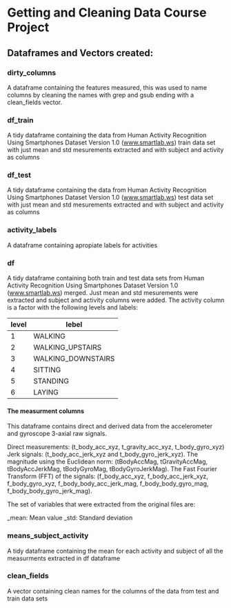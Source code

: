 # Getting and Cleaning Data Course Project 

## Dataframes and Vectors created: 

### dirty_columns
A dataframe containing the features measured, this was used to name columns by cleaning the names with grep and gsub ending with a clean_fields vector.

### df_train 
A tidy dataframe containing the data from Human Activity Recognition Using Smartphones Dataset
Version 1.0 (www.smartlab.ws) train data set with just mean and std mesurements extracted and with subject and activity as columns

### df_test 
A tidy dataframe containing the data from Human Activity Recognition Using Smartphones Dataset
Version 1.0 (www.smartlab.ws) test data set with just mean and std mesurements extracted and with subject and activity as columns

### activity_labels
A dataframe containing apropiate labels for activities

### df
A tidy dataframe containing both train and test data sets from Human Activity Recognition Using Smartphones Dataset
Version 1.0 (www.smartlab.ws) merged. Just mean and std mesurements were extracted and subject and activity columns were added. The activity column is a factor with the following levels and labels:

level | lebel
-- | -- 
1 | WALKING
2 | WALKING_UPSTAIRS
3 | WALKING_DOWNSTAIRS
4 | SITTING
5 | STANDING
6 | LAYING

#### The measurment columns 


This dataframe contains direct and derived data from the accelerometer and gyroscope 3-axial raw signals. 

Direct measurements:
(t_body_acc_xyz, t_gravity_acc_xyz, t_body_gyro_xyz) 
Jerk signals:
(t_body_acc_jerk_xyz and t_body_gyro_jerk_xyz). 
The magnitude using the Euclidean norm:
(tBodyAccMag, tGravityAccMag, tBodyAccJerkMag, tBodyGyroMag, tBodyGyroJerkMag). 
The Fast Fourier Transform (FFT) of the signals: 
(f_body_acc_xyz, f_body_acc_jerk_xyz, f_body_gyro_xyz, f_body_body_acc_jerk_mag, f_body_body_gyro_mag, f_body_body_gyro_jerk_mag). 

The set of variables that were extracted from the original files are: 

_mean: Mean value
_std: Standard deviation


### means_subject_activity
A tidy dataframe containing the mean for each activity and subject of all the measurments extracted in df dataframe

### clean_fields
A vector containing clean names for the columns of the data from test and train data sets
